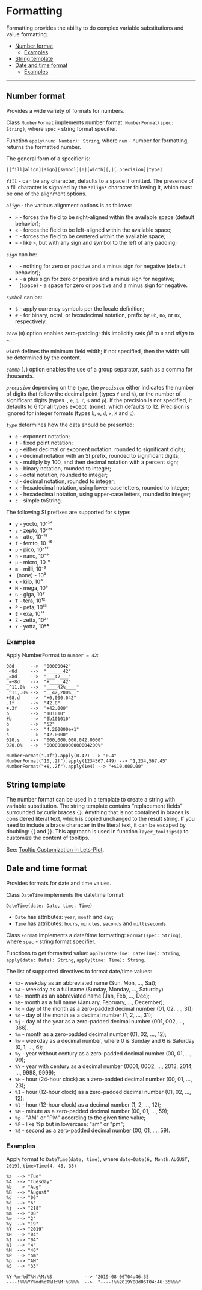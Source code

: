 # Formatting

Formatting provides the ability to do complex variable substitutions and value formatting.


- [Number format](#number-format)
    - [Examples](#examples-number-format)
- [String template](#string-template)  
- [Date and time format](#datetime)
    - [Examples](#examples-datetime)
------
<a id="number-format"></a>
## Number format
Provides a wide variety of formats for numbers.

Class `NumberFormat` implements number format: `NumberFormat(spec: String)`, where `spec` - string format specifier.

Function `apply(num: Number): String`, where `num` - number for formatting, returns the formatted number.

The general form of a specifier is:

```
[​[fill]align][sign][symbol][0][width][,][.precision][type]
```

*`fill`* - can be any character, defaults to a space if omitted. The presence of a fill character is signaled by the `*align*` character following it,
which must be one of the alignment options.

*`align`* - the various alignment options is as follows:

* `>` - forces the field to be right-aligned within the available space (default behavior);
* `<` - forces the field to be left-aligned within the available space;
* `^` - forces the field to be centered within the available space;
* `=` - like `>`, but with any sign and symbol to the left of any padding;

*`sign`* can be:

* `-` - nothing for zero or positive and a minus sign for negative (default behavior);
* `+` - a plus sign for zero or positive and a minus sign for negative;
* ` ` (space) - a space for zero or positive and a minus sign for negative.

*`symbol`* can be:

* `$` - apply currency symbols per the locale definition;
* `#` - for binary, octal, or hexadecimal notation, prefix by `0b`, `0o`, or `0x`, respectively.

*`zero`* (`0`) option enables zero-padding; this implicitly sets *fill* to `0` and *align* to `=`.

*`width`* defines the minimum field width; if not specified, then the width will be determined by the content.

*`comma`* (`,`) option enables the use of a group separator, such as a comma for thousands.

*`precision`* depending on the *`type`*, the *`precision`* either indicates the number of digits that follow the decimal point (types `f` and `%`), or the number of significant digits (types` ​`, `e`, `g`, `r`, `s` and `p`).
If the precision is not specified, it defaults to 6 for all types except ​ (none), which defaults to 12.
Precision is ignored for integer formats (types `b`, `o`, `d`, `x`, `X` and `c`).

*`type`* determines how the data should be presented:

* `e` - exponent notation;
* `f` - fixed point notation;
* `g` - either decimal or exponent notation, rounded to significant digits;
* `s` - decimal notation with an SI prefix, rounded to significant digits;
* `%` - multiply by 100, and then decimal notation with a percent sign;
* `b` - binary notation, rounded to integer;
* `o` - octal notation, rounded to integer;
* `d` - decimal notation, rounded to integer;
* `x` - hexadecimal notation, using lower-case letters, rounded to integer;
* `X` - hexadecimal notation, using upper-case letters, rounded to integer;
* `c` - simple toString.

The following SI prefixes are supported for `s` type:

* `y` - yocto, 10⁻²⁴
* `z` - zepto, 10⁻²¹
* `a` - atto, 10⁻¹⁸
* `f` - femto, 10⁻¹⁵
* `p` - pico, 10⁻¹²
* `n` - nano, 10⁻⁹
* `µ` - micro, 10⁻⁶
* `m` - milli, 10⁻³
* `​` (none) - 10⁰
* `k` - kilo, 10³
* `M` - mega, 10⁶
* `G` - giga, 10⁹
* `T` - tera, 10¹²
* `P` - peta, 10¹⁵
* `E` - exa, 10¹⁸
* `Z` - zetta, 10²¹
* `Y` - yotta, 10²⁴



<a id="examples-number-format"></a>
### Examples

Apply NumberFormat to `number = 42`:
```
08d      -->  "00000042"
_<8d     -->  "______42"
_=8d     -->  "___42___"
_=+8d    -->  "+_____42"
_^11.0%  -->  "____42%____"
_^11,.0% -->  "__42,200%__"
+08,d    -->  "+0,000,042"
.1f      -->  "42.0"
+.3f     -->  "+42.000"
b        -->  "101010"
#b       -->  "0b101010"
o        -->  "52"
e        -->  "4.200000e+1"
s        -->  "42.0000"
020,s    -->  "000,000,000,042.0000"
020.0%   -->  "0000000000000004200%"
```
```
NumberFormat(".1f").apply(0.42) --> "0.4" 
NumberFormat("10,.2f").apply(1234567.449) --> "1,234,567.45"
NumberFormat("+$,.2f").apply(1e4) --> "+$10,000.00"
```

<a id="string-template"></a>
## String template

The number format can be used in a template to create a string with variable substitution.
The string template contains “replacement fields” surrounded by curly braces `{}`. 
Anything that is not contained in braces is considered literal text, which is copied unchanged to the result string. 
If you need to include a brace character in the literal text, it can be escaped by doubling: {{ and }}.
This approach is used in function `layer_tooltips()` to customize the content of tooltips.

See: [Tooltip Customization in Lets-Plot](https://github.com/JetBrains/lets-plot/blob/master/docs/tooltips.md).


<a id="datetime"></a>
## Date and time format
Provides formats for date and time values.


Class `DateTime` implements the datetime format:

`DateTime(date: Date, time: Time)`

* `Date` has attributes: `year`, `month` and `day`;
* `Time` has attributes: `hours`, `minutes`, `seconds` and `milliseconds`.

Class `Format` implements a date/time formatting: `Format(spec: String)`, where `spec` - string format specifier.

Functions to get formatted value:
`apply(dateTime: DateTime): String`, 
`apply(date: Date): String`,
`apply(time: Time): String`.

The list of supported directives to format date/time values:
* `%a`- weekday as an abbreviated name (Sun, Mon, …, Sat);
* `%A` - weekday as a full name (Sunday, Monday, …, Saturday)
* `%b`- month as an abbreviated name (Jan, Feb, …, Dec);
* `%B`- month as a full name (January, February, …, December);
* `%d` - day of the month as a zero-padded decimal number (01, 02, …, 31);
* `%e` - day of the month as a decimal number (1, 2, …, 31);
* `%j` - day of the year as a zero-padded decimal number (001, 002, …, 366).
* `%m` - month as a zero-padded decimal number (01, 02, …, 12);
* `%w` - weekday as a decimal number, where 0 is Sunday and 6 is Saturday (0, 1, …, 6);
* `%y` - year without century as a zero-padded decimal number (00, 01, …, 99);
* `%Y` - year with century as a decimal number (0001, 0002, …, 2013, 2014, …, 9998, 9999);
* `%H` - hour (24-hour clock) as a zero-padded decimal number (00, 01, …, 23);
* `%I` - hour (12-hour clock) as a zero-padded decimal number (01, 02, …, 12);
* `%l` - hour (12-hour clock) as a decimal number (1, 2, …, 12);
* `%M` - minute as a zero-padded decimal number (00, 01, …, 59);
* `%p` - "AM" or "PM" according to the given time value;
* `%P` - like %p but in lowercase: "am" or "pm";
* `%S` - second as a zero-padded decimal number (00, 01, …, 59).

<a id="examples-datetime"></a>
### Examples


Apply format to `DateTime(date, time)`, 
where `date=Date(6, Month.AUGUST, 2019)`, `time=Time(4, 46, 35)`
```
%a  --> "Tue"
%A  --> "Tuesday"
%b  --> "Aug"
%B  --> "August"
%d  --> "06"
%e  --> "6"
%j  --> "218"
%m  --> "08"
%w  --> "2" 
%y  --> "19"
%Y  --> "2019"
%H  --> "04"
%I  --> "04"
%l  --> "4"
%M  --> "46"
%P  --> "am"
%p  --> "AM"
%S  --> "35"
```
```
%Y-%m-%dT%H:%M:%S            --> "2019-08-06T04:46:35
----!%%%YY%md%dT%H:%M:%S%%%  -->  "----!%%2019Y08d06T04:46:35%%%"
```